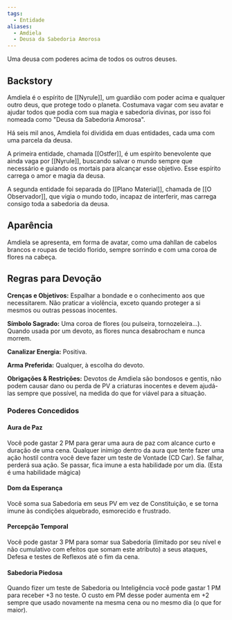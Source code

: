 ```yaml
---
tags:
  - Entidade
aliases:
  - Amdiela
  - Deusa da Sabedoria Amorosa
---
```

Uma deusa com poderes acima de todos os outros deuses.

## Backstory
Amdiela é o espírito de [[Nyrule]], um guardião com poder acima e qualquer outro deus, que protege todo o planeta. Costumava vagar com seu avatar e ajudar todos que podia com sua magia e sabedoria divinas, por isso foi nomeada como "Deusa da Sabedoria Amorosa".

Há seis mil anos, Amdiela foi dividida em duas entidades, cada uma com uma parcela da deusa.

A primeira entidade, chamada [[Ostfer]], é um espírito benevolente que ainda vaga por [[Nyrule]], buscando salvar o mundo sempre que necessário e guiando os mortais para alcançar esse objetivo. Esse espírito carrega o amor e magia da deusa.

A segunda entidade foi separada do [[Plano Material]], chamada de [[O Observador]], que vigia o mundo todo, incapaz de interferir, mas carrega consigo toda a sabedoria da deusa.

## Aparência
Amdiela se apresenta, em forma de avatar, como uma dahllan de cabelos brancos e roupas de tecido florido, sempre sorrindo e com uma coroa de flores na cabeça.

## Regras para Devoção
**Crenças e Objetivos:** Espalhar a bondade e o conhecimento aos que necessitarem. Não praticar a violência, exceto quando proteger a si mesmos ou outras pessoas inocentes.

**Símbolo Sagrado:** Uma coroa de flores (ou pulseira, tornozeleira...). Quando usada por um devoto, as flores nunca desabrocham e nunca morrem.

**Canalizar Energia:** Positiva.

**Arma Preferida:** Qualquer, à escolha do devoto.

**Obrigações & Restrições:** Devotos de Amdiela são bondosos e gentis, não podem causar dano ou perda de PV a criaturas inocentes e devem ajudá-las sempre que possível, na medida do que for viável para a situação.

### Poderes Concedidos
#### Aura de Paz
Você pode gastar 2 PM para gerar uma aura de paz com alcance curto e duração de uma cena. Qualquer inimigo dentro da aura que tente fazer uma ação hostil contra você deve fazer um teste de Vontade (CD Car). Se falhar, perderá sua ação. Se passar, fica imune a esta habilidade por um dia. (Esta é uma habilidade mágica)

#### Dom da Esperança
Você soma sua Sabedoria em seus PV em vez de Constituição, e se torna imune às condições alquebrado, esmorecido e frustrado.

#### Percepção Temporal
Você pode gastar 3 PM para somar sua Sabedoria (limitado por seu nível e não cumulativo com efeitos que somam este atributo) a seus ataques, Defesa e testes de Reflexos até o fim da cena.

#### Sabedoria Piedosa
Quando fizer um teste de Sabedoria ou Inteligência você pode gastar 1 PM para receber +3 no teste. O custo em PM desse poder aumenta em +2 sempre que usado novamente na mesma cena ou no mesmo dia (o que for maior).

